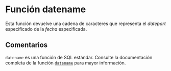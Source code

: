 ﻿---
Autogenerated: true
---

# Función  datename

Esta función devuelve una cadena de caracteres que representa el *datepart* especificado de la *fecha* especificada.

## Comentarios 

`datename` es una función de SQL estándar. Consulte la documentación completa de la función [`datename`](https://learn.microsoft.com/es-es/sql/t-sql/functions/datename-transact-sql) para mayor información.
